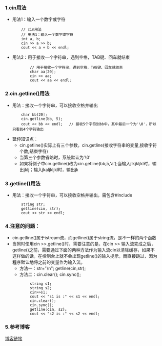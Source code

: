 ### 1.cin用法
- 用法1：输入一个数字或字符
    ```
        // cin用法
        // 用法1：输入一个数字或字符
        int a, b;
        cin >> a >> b;
        cout << a + b << endl;
    ```
- 用法2：用于接收一个字符串，遇到空格，TAB键、回车就结束
    ```
            // 用于接收一个字符串，遇到空格，TAB键、回车就结束
            char aa[20];
            cin >> aa;
            cout << aa << endl;
    ```
### 2.cin.getline()用法
- 用法：接收一个字符串，可以接收空格并输出
    ```
        char bb[20];
        cin.getline(bb, 5);
        cout << bb << endl;   // 接收5个字符到bb中，其中最后一个为'\0'，所以只看到4个字符输出
    ```
- 延伸知识点：
    - cin.getline()实际上有三个参数，cin.getline(接收字符串的变量,接收字符个数,结束字符)
    - 当第三个参数省略时，系统默认为'\0'
    - 如果将例子中cin.getline()改为cin.getline(bb,5,'a');当输入jlkjkljkl时，输出jklj；输入jkaljkljkl时，输出jk
### 3.getline()用法
- 用法：接收一个字符串，可以接收空格并输出，需包含\#include<string>   
    ```
        string str;
        getline(cin, str);
        cout << str << endl;
    ```
### 4.注意的问题：
- cin.getline()属于istream流，而getline()属于string流，是不一样的两个函数
- 当同时使用cin >>,getline()时，需要注意的是，在cin >> 输入流完成之后，getline()之前，需要通过下面的两种方法作为输入流cin以清除缓存，如果不这样做的话，在控制台上就不会出现getline()的输入提示，而直接跳过，因为程序默认地将之前的变量作为输入流。
    - 方法一：str="\n"; getline(cin,str);
    - 方法二：cin.clear(); cin.sync();
    ```
            string s1;
            string s2;
            cin>>s1;
            cout << "s1 is :" << s1 << endl;
            cin.clear();
            cin.sync();
            getline(cin, s2);
            cout << "s2 is :" << s2 << endl;
    ```
### 5.参考博客
[博客链接](https://blog.csdn.net/liusicheng2008_liu/article/details/80324502)